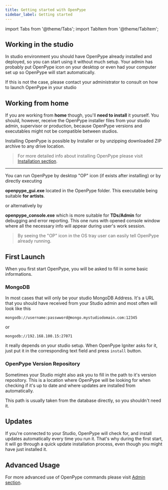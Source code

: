 ```yaml
---
title: Getting started with OpenPype
sidebar_label: Getting started
---
```


import Tabs from '@theme/Tabs';
import TabItem from '@theme/TabItem';



## Working in the studio

In studio environment you should have OpenPype already installed and deployed,  so you can start using it without much setup. Your admin has probably put OpenPype icon on your desktop or even had your computer set up so OpenPype will start automatically.

If this is not the case, please contact your administrator to consult on how to launch OpenPype in your studio

## Working from home

If you are working from **home** though, you'll **need to install** it yourself. You should, however, receive the OpenPype installer files from your studio
admin, supervisor or production, because OpenPype versions and executables might not be compatible between studios.  

Installing OpenPype is possible by Installer or by unzipping downloaded ZIP archive to any drive location.

> For more detailed info about installing OpenPype please visit [Installation section](artist_install.md).

---

You can run OpenPype by desktop "OP" icon (if exists after installing) or by directly executing

**openpype_gui.exe** located in the OpenPype folder. This executable being suitable **for artists**.

or alternatively by

**openpype_console.exe** which is more suitable for **TDs/Admin** for debugging and error reporting. This one runs with opened console window where all the necessary info will appear during user's work session.

> By seeing the "OP" icon in the OS tray user can easily tell OpenPype already running.



## First Launch


When you first start OpenPype, you will be asked to fill in some basic informations.

### MongoDB

In most cases that will only be your studio MongoDB Address.
It's a URL that you should have received from your Studio admin and most often will look like this 

`mongodb://username:passwword@mongo.mystudiodomain.com:12345`

 or

 `mongodb://192.168.100.15:27071`

it really depends on your studio setup. When OpenPype Igniter
asks for it, just put it in the corresponding text field and press `install` button.

### OpenPype Version Repository

Sometimes your Studio might also ask you to fill in the path to it's version
repository. This is a location where OpenPype will be looking for when checking
if it's up to date and where updates are installed from automatically. 

This path is usually taken from the database directly, so you shouldn't need it. 


## Updates

If you're connected to your Studio, OpenPype will check for, and install updates automatically every time you run it. That's why during the first start, it will go through a quick update installation process, even though you might have just installed it. 


## Advanced Usage

For more advanced use of OpenPype commands please visit [Admin section](admin_openpype_commands.md).
